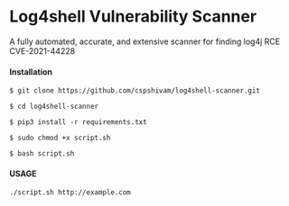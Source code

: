 # Log4shell Vulnerability Scanner
A fully automated, accurate, and extensive scanner for finding log4j RCE CVE-2021-44228 

#### Installation

```$ git clone https://github.com/cspshivam/log4shell-scanner.git```

```$ cd log4shell-scanner```

```$ pip3 install -r requirements.txt```

```$ sudo chmod +x script.sh ```

```$ bash script.sh ```


#### USAGE
``` ./script.sh http://example.com ```
